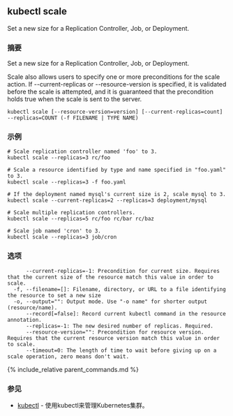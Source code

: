 ---
---

## kubectl scale

Set a new size for a Replication Controller, Job, or Deployment.

### 摘要


Set a new size for a Replication Controller, Job, or Deployment.

Scale also allows users to specify one or more preconditions for the scale action.
If --current-replicas or --resource-version is specified, it is validated before the
scale is attempted, and it is guaranteed that the precondition holds true when the
scale is sent to the server.

```
kubectl scale [--resource-version=version] [--current-replicas=count] --replicas=COUNT (-f FILENAME | TYPE NAME)
```

### 示例

```
# Scale replication controller named 'foo' to 3.
kubectl scale --replicas=3 rc/foo

# Scale a resource identified by type and name specified in "foo.yaml" to 3.
kubectl scale --replicas=3 -f foo.yaml

# If the deployment named mysql's current size is 2, scale mysql to 3.
kubectl scale --current-replicas=2 --replicas=3 deployment/mysql

# Scale multiple replication controllers.
kubectl scale --replicas=5 rc/foo rc/bar rc/baz

# Scale job named 'cron' to 3.
kubectl scale --replicas=3 job/cron
```

### 选项

```
      --current-replicas=-1: Precondition for current size. Requires that the current size of the resource match this value in order to scale.
  -f, --filename=[]: Filename, directory, or URL to a file identifying the resource to set a new size
  -o, --output="": Output mode. Use "-o name" for shorter output (resource/name).
      --record[=false]: Record current kubectl command in the resource annotation.
      --replicas=-1: The new desired number of replicas. Required.
      --resource-version="": Precondition for resource version. Requires that the current resource version match this value in order to scale.
      --timeout=0: The length of time to wait before giving up on a scale operation, zero means don't wait.
```

{% include_relative parent_commands.md %}

### 参见

* [kubectl](/docs/user-guide/kubectl/kubectl/)	 - 使用kubectl来管理Kubernetes集群。


